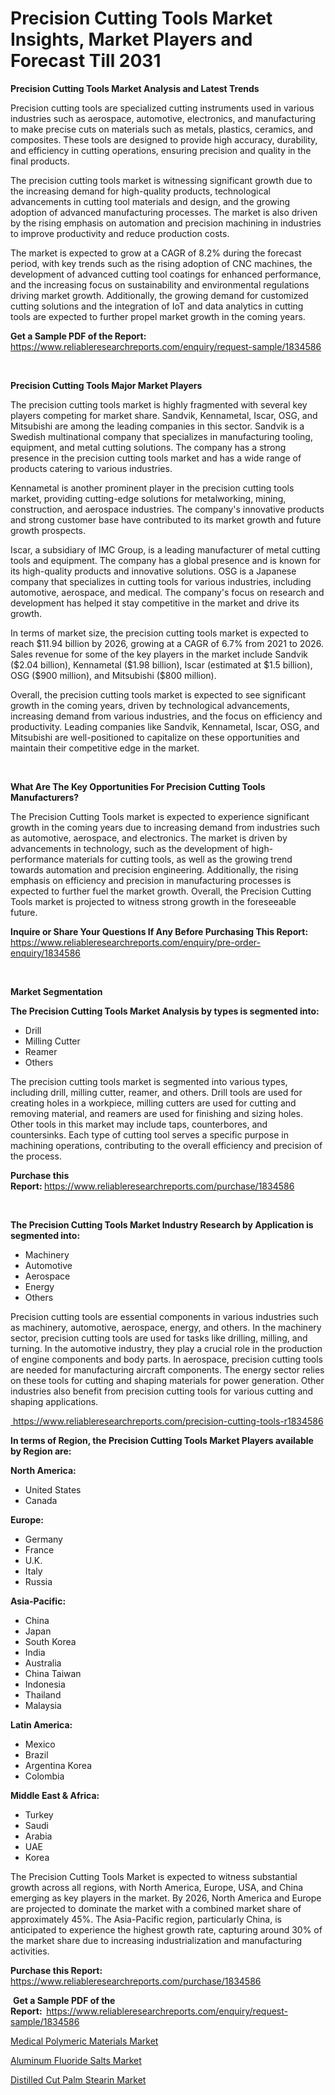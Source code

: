<p><h1>Precision Cutting Tools Market Insights, Market Players and Forecast Till 2031</h1></p><p><strong>Precision Cutting Tools Market Analysis and Latest Trends</strong></p>
<p><p>Precision cutting tools are specialized cutting instruments used in various industries such as aerospace, automotive, electronics, and manufacturing to make precise cuts on materials such as metals, plastics, ceramics, and composites. These tools are designed to provide high accuracy, durability, and efficiency in cutting operations, ensuring precision and quality in the final products.</p><p>The precision cutting tools market is witnessing significant growth due to the increasing demand for high-quality products, technological advancements in cutting tool materials and design, and the growing adoption of advanced manufacturing processes. The market is also driven by the rising emphasis on automation and precision machining in industries to improve productivity and reduce production costs.</p><p>The market is expected to grow at a CAGR of 8.2% during the forecast period, with key trends such as the rising adoption of CNC machines, the development of advanced cutting tool coatings for enhanced performance, and the increasing focus on sustainability and environmental regulations driving market growth. Additionally, the growing demand for customized cutting solutions and the integration of IoT and data analytics in cutting tools are expected to further propel market growth in the coming years.</p></p>
<p><strong>Get a Sample PDF of the Report:&nbsp;</strong> <a href="https://www.reliableresearchreports.com/enquiry/request-sample/1834586">https://www.reliableresearchreports.com/enquiry/request-sample/1834586</a></p>
<p>&nbsp;</p>
<p><strong>Precision Cutting Tools Major Market Players</strong></p>
<p><p>The precision cutting tools market is highly fragmented with several key players competing for market share. Sandvik, Kennametal, Iscar, OSG, and Mitsubishi are among the leading companies in this sector. Sandvik is a Swedish multinational company that specializes in manufacturing tooling, equipment, and metal cutting solutions. The company has a strong presence in the precision cutting tools market and has a wide range of products catering to various industries.</p><p>Kennametal is another prominent player in the precision cutting tools market, providing cutting-edge solutions for metalworking, mining, construction, and aerospace industries. The company's innovative products and strong customer base have contributed to its market growth and future growth prospects.</p><p>Iscar, a subsidiary of IMC Group, is a leading manufacturer of metal cutting tools and equipment. The company has a global presence and is known for its high-quality products and innovative solutions. OSG is a Japanese company that specializes in cutting tools for various industries, including automotive, aerospace, and medical. The company's focus on research and development has helped it stay competitive in the market and drive its growth.</p><p>In terms of market size, the precision cutting tools market is expected to reach $11.94 billion by 2026, growing at a CAGR of 6.7% from 2021 to 2026. Sales revenue for some of the key players in the market include Sandvik ($2.04 billion), Kennametal ($1.98 billion), Iscar (estimated at $1.5 billion), OSG ($900 million), and Mitsubishi ($800 million).</p><p>Overall, the precision cutting tools market is expected to see significant growth in the coming years, driven by technological advancements, increasing demand from various industries, and the focus on efficiency and productivity. Leading companies like Sandvik, Kennametal, Iscar, OSG, and Mitsubishi are well-positioned to capitalize on these opportunities and maintain their competitive edge in the market.</p></p>
<p>&nbsp;</p>
<p><strong>What Are The Key Opportunities For Precision Cutting Tools Manufacturers?</strong></p>
<p><p>The Precision Cutting Tools market is expected to experience significant growth in the coming years due to increasing demand from industries such as automotive, aerospace, and electronics. The market is driven by advancements in technology, such as the development of high-performance materials for cutting tools, as well as the growing trend towards automation and precision engineering. Additionally, the rising emphasis on efficiency and precision in manufacturing processes is expected to further fuel the market growth. Overall, the Precision Cutting Tools market is projected to witness strong growth in the foreseeable future.</p></p>
<p><strong>Inquire or Share Your Questions If Any Before Purchasing This Report:</strong> <a href="https://www.reliableresearchreports.com/enquiry/pre-order-enquiry/1834586">https://www.reliableresearchreports.com/enquiry/pre-order-enquiry/1834586</a></p>
<p>&nbsp;</p>
<p><strong>Market Segmentation</strong></p>
<p><strong>The Precision Cutting Tools Market Analysis by types is segmented into:</strong></p>
<p><ul><li>Drill</li><li>Milling Cutter</li><li>Reamer</li><li>Others</li></ul></p>
<p><p>The precision cutting tools market is segmented into various types, including drill, milling cutter, reamer, and others. Drill tools are used for creating holes in a workpiece, milling cutters are used for cutting and removing material, and reamers are used for finishing and sizing holes. Other tools in this market may include taps, counterbores, and countersinks. Each type of cutting tool serves a specific purpose in machining operations, contributing to the overall efficiency and precision of the process.</p></p>
<p><strong>Purchase this Report:&nbsp;</strong><a href="https://www.reliableresearchreports.com/purchase/1834586">https://www.reliableresearchreports.com/purchase/1834586</a></p>
<p>&nbsp;</p>
<p><strong>The Precision Cutting Tools Market Industry Research by Application is segmented into:</strong></p>
<p><ul><li>Machinery</li><li>Automotive</li><li>Aerospace</li><li>Energy</li><li>Others</li></ul></p>
<p><p>Precision cutting tools are essential components in various industries such as machinery, automotive, aerospace, energy, and others. In the machinery sector, precision cutting tools are used for tasks like drilling, milling, and turning. In the automotive industry, they play a crucial role in the production of engine components and body parts. In aerospace, precision cutting tools are needed for manufacturing aircraft components. The energy sector relies on these tools for cutting and shaping materials for power generation. Other industries also benefit from precision cutting tools for various cutting and shaping applications.</p></p>
<p><a href="https://www.reliableresearchreports.com/precision-cutting-tools-r1834586">&nbsp;https://www.reliableresearchreports.com/precision-cutting-tools-r1834586</a></p>
<p><strong>In terms of Region, the Precision Cutting Tools Market Players available by Region are:</strong></p>
<p>
    <p> <strong> North America: </strong>
        <ul>
            <li>United States</li>
            <li>Canada</li>
        </ul>
        </p> 
    <p> <strong> Europe: </strong>
        <ul>
            <li>Germany</li>
            <li>France</li>
            <li>U.K.</li>
            <li>Italy</li>
            <li>Russia</li>
        </ul>
        </p> 
    <p> <strong> Asia-Pacific: </strong>
        <ul>
            <li>China</li>
            <li>Japan</li>
            <li>South Korea</li>
            <li>India</li>
            <li>Australia</li>
            <li>China Taiwan</li>
            <li>Indonesia</li>
            <li>Thailand</li>
            <li>Malaysia</li>
        </ul>
        </p> 
    <p> <strong> Latin America: </strong>
        <ul>
            <li>Mexico</li>
            <li>Brazil</li>
            <li>Argentina Korea</li>
            <li>Colombia</li>
        </ul>
        </p> 
    <p> <strong> Middle East & Africa: </strong>
        <ul>
            <li>Turkey</li>
            <li>Saudi</li>
            <li>Arabia</li>
            <li>UAE</li>
            <li>Korea</li>
        </ul>
    </p>
    </p>
<p><p>The Precision Cutting Tools Market is expected to witness substantial growth across all regions, with North America, Europe, USA, and China emerging as key players in the market. By 2026, North America and Europe are projected to dominate the market with a combined market share of approximately 45%. The Asia-Pacific region, particularly China, is anticipated to experience the highest growth rate, capturing around 30% of the market share due to increasing industrialization and manufacturing activities.</p></p>
<p><strong>Purchase this Report: </strong><a href="https://www.reliableresearchreports.com/purchase/1834586">https://www.reliableresearchreports.com/purchase/1834586</a></p>
<p>&nbsp;<strong>Get a Sample PDF of the Report:&nbsp;&nbsp;</strong><a href="https://www.reliableresearchreports.com/enquiry/request-sample/1834586">https://www.reliableresearchreports.com/enquiry/request-sample/1834586</a></p>
<p><strong></strong></p>
<p><p><a href="https://www.linkedin.com/pulse/global-medical-polymeric-materials-market-types-applications-9ggsf?trackingId=uF9h4OIOOd0mYYmRcU3gHA%3D%3D">Medical Polymeric Materials Market</a></p><p><a href="https://www.linkedin.com/pulse/aluminum-fluoride-salts-market-size-furnishes-valuable-ui5xf?trackingId=CC5SWOG9LVJpuqzp9g5xTA%3D%3D">Aluminum Fluoride Salts Market</a></p><p><a href="https://www.linkedin.com/pulse/distilled-cut-palm-stearin-market-comprehensive-report-85a4f?trackingId=wOG%2BY5c35joNw8j7VAd0vQ%3D%3D">Distilled Cut Palm Stearin Market</a></p></p>